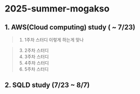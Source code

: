 # 2025-summer-mogakso

## 1. AWS(Cloud computing) study ( ~ 7/23)
>1. 1주차 스터디
  이렇게 하는게 맞나

>3. 2주차 스터디
>4. 3주차 스터디
>5. 4주차 스터디
>6. 5주차 스터디

## 2. SQLD study (7/23 ~ 8/7)

